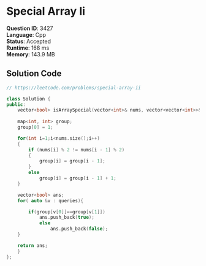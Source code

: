 # Special Array Ii

**Question ID**: 3427  
**Language**: Cpp  
**Status**: Accepted  
**Runtime**: 168 ms  
**Memory**: 143.9 MB  

## Solution Code
```cpp
// https://leetcode.com/problems/special-array-ii

class Solution {
public:
    vector<bool> isArraySpecial(vector<int>& nums, vector<vector<int>>& queries) {
        
    map<int, int> group;
    group[0] = 1;

    for(int i=1;i<nums.size();i++)
    {
        if (nums[i] % 2 != nums[i - 1] % 2)
        {
            group[i] = group[i - 1];
        }
        else
            group[i] = group[i - 1] + 1;
    }

    vector<bool> ans;
    for( auto &v : queries){

        if(group[v[0]]==group[v[1]])
            ans.push_back(true);
            else
                ans.push_back(false);
    }

    return ans;
    }
};
```
